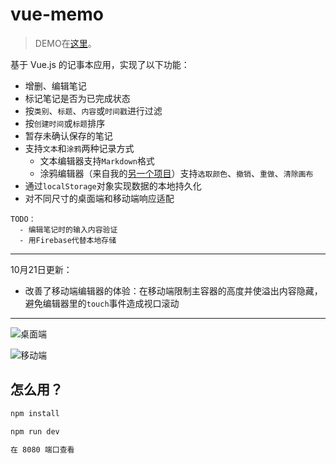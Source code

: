 # vue-memo

> DEMO在[这里](https://youknowznm.github.io/demos/vue_memo/)。

基于 Vue.js 的记事本应用，实现了以下功能：
  - 增删、编辑笔记
  - 标记笔记是否为已完成状态
  - 按`类别`、`标题`、`内容`或`时间戳`进行过滤
  - 按`创建时间`或`标题`排序
  - 暂存未确认保存的笔记
  - 支持`文本`和`涂鸦`两种记录方式
    * 文本编辑器支持`Markdown`格式
    * 涂鸦编辑器（来自我的[另一个项目](https://github.com/youknowznm/paint)）支持`选取颜色`、`撤销`、`重做`、`清除画布`
  - 通过`localStorage`对象实现数据的本地持久化
  - 对不同尺寸的桌面端和移动端响应适配

```  
TODO：
  - 编辑笔记时的输入内容验证
  - 用Firebase代替本地存储
```

---

10月21日更新：
  - 改善了移动端编辑器的体验：在移动端限制主容器的高度并使溢出内容隐藏，避免编辑器里的`touch`事件造成视口滚动

---

![桌面端](https://github.com/youknowznm/youknowznm.github.io/blob/master/hehehe/desktop.png)

![移动端](https://github.com/youknowznm/youknowznm.github.io/blob/master/hehehe/mobile.png)


## 怎么用？

``` bash
npm install

npm run dev

在 8080 端口查看
```
